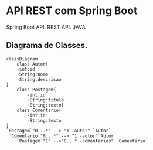 # API REST  com Spring Boot
Spring Boot API. REST API. JAVA

## Diagrama de Classes.
```mermaid
classDiagram
    class Autor{
    -int:id
    -String:nome
    -String:descricao
}
    class Postagem{
        -int:id
        -String:titulo
        -String:texto}
    class Comentario{
        -int:id
        -String:texto
}
`Postagem`"0...*" --> "1 -autor" `Autor`
 `Comentario`"0...*" --> "1 -autor"`Autor`
    `Postagem`"1" -->"0...* -comentarios" `Comentario`
   


